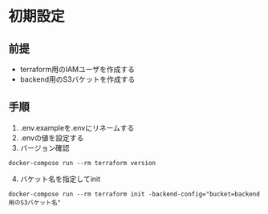 # 初期設定
## 前提
- terraform用のIAMユーザを作成する
- backend用のS3バケットを作成する

## 手順
1. .env.exampleを.envにリネームする
2. .envの値を設定する
3. バージョン確認
```
docker-compose run --rm terraform version
```

4. バケット名を指定してinit
```
docker-compose run --rm terraform init -backend-config="bucket=backend用のS3バケット名"
```
